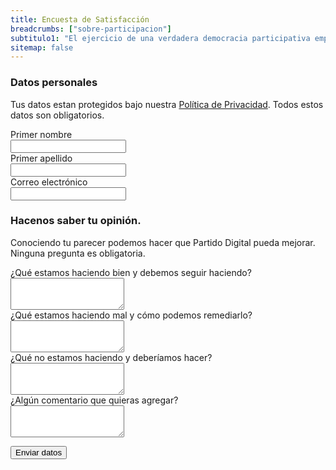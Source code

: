 ```yaml
---
title: Encuesta de Satisfacción
breadcrumbs: ["sobre-participacion"]
subtitulo1: "El ejercicio de una verdadera democracia participativa empieza por casa, por eso nosotros, los que somos parte del Partido Digital, nos auditamos regularmente para hacer los ajustes necesarios y que el partido crezca fuerte y sano respondiendo a las siguientes preguntas."
sitemap: false
---
```


<form class="space-y-8 divide-y divide-gray-200 dark:divide-gray-700 border border-transparent lg:border-gray-300 lg:dark:border-gray-700 p-4 rounded-lg">
    <div class="space-y-8 divide-y divide-gray-200 dark:divide-gray-700">
        <div>
            <div>
                <h3 class="text-lg leading-6 font-medium text-gray-900 dark:text-gray-100 mt-0">
                    Datos personales
                </h3>
                <p class="mb-0 mt-1 text-sm text-gray-500 dark:text-gray-400">
                    Tus datos estan protegidos bajo nuestra 
                    <a class="text-orange-500" href="{{site.url}}/documentos/politica-de-privacidad">Política de Privacidad</a>. Todos estos datos son obligatorios.
                </p>
            </div>
            <div class="mt-6 grid grid-cols-1 gap-y-6 gap-x-4 sm:grid-cols-6">
                <div class="sm:col-span-3">
                    <label for="nombre" class="block text-sm font-medium text-gray-700 dark:text-gray-300">
                        Primer nombre
                    </label>
                    <div class="mt-1">
                        <input type="text" name="nombre" id="nombre" autocomplete="given-name" class="shadow-sm focus:ring-orange-500 focus:border-orange-500 block w-full sm:text-sm border-gray-300 rounded-md dark:bg-black dark:text-gray-200">
                    </div>
                </div>
                <div class="sm:col-span-3">
                    <label for="apellido" class="block text-sm font-medium text-gray-700 dark:text-gray-300">
                        Primer apellido
                    </label>
                    <div class="mt-1">
                        <input type="text" name="apellido" id="apellido" autocomplete="family-name" class="shadow-sm focus:ring-orange-500 focus:border-orange-500 block w-full sm:text-sm border-gray-300 rounded-md dark:bg-black dark:text-gray-200">
                    </div>
                </div>
                <div class="sm:col-span-3">
                    <label for="email" class="block text-sm font-medium text-gray-700 dark:text-gray-300">
                        Correo electrónico
                    </label>
                    <div class="mt-1">
                        <input id="email" name="email" type="email" autocomplete="email" class="shadow-sm focus:ring-orange-500 focus:border-orange-500 block w-full sm:text-sm border-gray-300 rounded-md dark:bg-black dark:text-gray-200">
                    </div>
                </div>
            </div>
        </div>
        <div>
            <div class="pt-8">
                <h3 class="text-lg leading-6 font-medium text-gray-900 dark:text-gray-100">
                    Hacenos saber tu opinión.
                </h3>
                <p class="mb-0 mt-1 text-sm text-gray-500 dark:text-gray-400">
                    Conociendo tu parecer podemos hacer que Partido Digital pueda mejorar. Ninguna pregunta es obligatoria.
                </p>
            </div>
            <div class="mt-6 grid grid-cols-1 gap-y-6 gap-x-4 sm:grid-cols-6">
                <div class="sm:col-span-4">
                    <label for="que_estamos_haciendo_bien" class="block text-sm font-medium text-gray-700 dark:text-gray-300">
                        ¿Qué estamos haciendo bien y debemos seguir haciendo?
                    </label>
                    <div class="mt-1">
                        <textarea name="que_estamos_haciendo_bien" rows="3" id="que_estamos_haciendo_bien" class="shadow-sm focus:ring-orange-500 focus:border-orange-500 block w-full sm:text-sm border-gray-300 rounded-md dark:bg-black dark:text-gray-200"></textarea>
                    </div>
                </div>
                <div class="sm:col-span-4">
                    <label for="que_estamos_haciendo_mal" class="block text-sm font-medium text-gray-700 dark:text-gray-300">
                        ¿Qué estamos haciendo mal y cómo podemos remediarlo?
                    </label>
                    <div class="mt-1">
                        <textarea name="que_estamos_haciendo_mal" rows="3" id="que_estamos_haciendo_mal" class="shadow-sm focus:ring-orange-500 focus:border-orange-500 block w-full sm:text-sm border-gray-300 rounded-md dark:bg-black dark:text-gray-200"></textarea>
                    </div>
                </div>
                <div class="sm:col-span-4">
                    <label for="que_no_estamos_haciendo_y" class="block text-sm font-medium text-gray-700 dark:text-gray-300">
                        ¿Qué no estamos haciendo y deberíamos hacer?
                    </label>
                    <div class="mt-1">
                        <textarea name="que_no_estamos_haciendo_y" rows="3" id="que_no_estamos_haciendo_y" class="shadow-sm focus:ring-orange-500 focus:border-orange-500 block w-full sm:text-sm border-gray-300 rounded-md dark:bg-black dark:text-gray-200"></textarea>
                    </div>
                </div>
                <div class="sm:col-span-4">
                    <label for="algun_comentario_que_quie" class="block text-sm font-medium text-gray-700 dark:text-gray-300">
                        ¿Algún comentario que quieras agregar?
                    </label>
                    <div class="mt-1">
                        <textarea name="algun_comentario_que_quie" rows="3" id="algun_comentario_que_quie" class="shadow-sm focus:ring-orange-500 focus:border-orange-500 block w-full sm:text-sm border-gray-300 rounded-md dark:bg-black dark:text-gray-200"></textarea>
                    </div>
                </div>
            </div>
        </div>
    </div>
    <div class="pt-5">
        <div class="flex justify-end">
            <p class="mb-0 text-gray-600 leading-9 dark:text-gray-400" id="mensaje"></p>
            <button type="button" id="enviar" class="ml-3 inline-flex justify-center py-2 px-4 border border-transparent shadow-sm text-sm font-medium rounded-md text-white bg-orange-500 hover:bg-orange-500 focus:outline-none focus:ring-2 focus:ring-offset-2 focus:ring-orange-500">
                Enviar datos
            </button>
        </div>
    </div>
</form>

<script type="text/javascript" src="{{site.url}}/assets/scripts/jquery.ajaxchimp.js"></script>
<script type="text/javascript" src="https://cdnjs.cloudflare.com/ajax/libs/jquery-ajaxchimp/1.3.0/jquery.ajaxchimp.langs.js"></script>
<script type='text/javascript' src='{{site.url}}/assets/scripts/encuesta.js'></script>

            